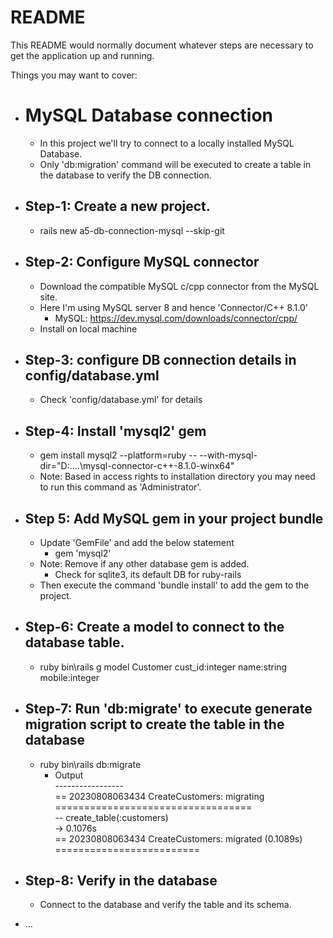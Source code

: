 # README

This README would normally document whatever steps are necessary to get the
application up and running.

Things you may want to cover:

* # MySQL Database connection <br>
    * In this project we'll try to connect to a locally installed MySQL Database. <br>
    * Only 'db:migration' command will be executed to create a table in the database to verify the DB connection. <br>

* ## Step-1: Create a new project. <br>
    * rails new a5-db-connection-mysql --skip-git <br>

* ## Step-2: Configure MySQL connector <br>
    * Download the compatible MySQL c/cpp connector from the MySQL site. <br>
    * Here I'm using MySQL server 8 and hence 'Connector/C++ 8.1.0' <br>
      * MySQL: https://dev.mysql.com/downloads/connector/cpp/ <br>
    * Install on local machine <br>

* ## Step-3: configure DB connection details in config/database.yml <br>
    * Check 'config/database.yml' for details <br>
  
* ## Step-4: Install 'mysql2' gem <br>
    * gem install mysql2 --platform=ruby -- --with-mysql-dir="D:\....\mysql-connector-c++-8.1.0-winx64" <br>
    * Note: Based in access rights to installation directory you may need to run this command as 'Administrator'.

* ## Step 5: Add MySQL gem in your project bundle <br>
    * Update 'GemFile' and add the below statement <br>
      * gem 'mysql2' <br>
    * Note: Remove if any other database gem is added.  <br>
       * Check for sqlite3, its default DB for ruby-rails <br>
    * Then execute the command 'bundle install' to add the gem to the project. <br>
    
* ## Step-6: Create a model to connect to the database table. <br>
    * ruby bin\rails g model Customer cust_id:integer name:string mobile:integer <br>

* ## Step-7: Run 'db:migrate' to execute generate migration script to create the table in the database  <br>
    * ruby bin\rails db:migrate  <br>
      * Output  <br>
      -----------------  <br>
        == 20230808063434 CreateCustomers: migrating ==================================  <br>
        -- create_table(:customers)  <br>
        -> 0.1076s <br>
        == 20230808063434 CreateCustomers: migrated (0.1089s) ========================= <br>

* ## Step-8: Verify in the database
    * Connect to the database and verify the table and its schema.


* ...

